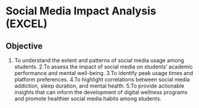 # Social Media Impact Analysis (EXCEL)

## Objective 
1. To understand the extent and patterns of social media usage among students.
2.To assess the impact of social media on students’ academic performance and mental well-being.
3.To identify peak usage times and platform preferences.
4.To highlight correlations between social media addiction, sleep duration, and mental health.
5.To provide actionable insights that can inform the development of digital wellness programs and promote healthier social media habits among students.

